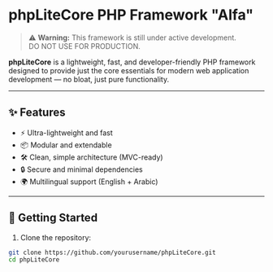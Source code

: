 # phpLiteCore PHP Framework "Alfa"

> ⚠️ **Warning:** This framework is still under active development.  
> DO NOT USE FOR PRODUCTION.

**phpLiteCore** is a lightweight, fast, and developer-friendly PHP framework designed to provide just the core essentials for modern web application development — no bloat, just pure functionality.

---

## ✨ Features

- ⚡ Ultra-lightweight and fast
- 📦 Modular and extendable
- 🛠️ Clean, simple architecture (MVC-ready)
- 🔒 Secure and minimal dependencies
- 🌍 Multilingual support (English + Arabic)

---

## 🚀 Getting Started

1. Clone the repository:

```bash
git clone https://github.com/yourusername/phpLiteCore.git
cd phpLiteCore
